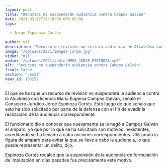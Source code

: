 ```yaml
---
layout: post
title: "Recursos no suspenderán audiencia contra Campos Galván"
date: 2021-03-02T21:10:00.000-06:00
tags:
  
  - Jorge Espinoza Cortés
  
author: nil
description: "Recurso de revisión no evitará audiencia de Alcaldesa con licencia."
image: "/uploads/2021/images-jorge.jpg"
video: "nil"
audio: "/uploads/2021/audio-MM05_JORGE_ESPINOZA.mp3"
alt: "Recursos no suspenderán audiencia contra Campos Galván"
front: false
section: "Local"
news_id: 183232
---
```


El que se busque un recurso de revisión no suspenderá la audiencia contra la Alcaldesa con licencia María Eugenia Campos Galván, señaló el Consejero Jurídico Jorge Espinoza Cortés. Esto luego de que señaló que esto ha sido solicitado por parte de la defensa con el fin de evadir la realización de la audiencia correspondiente.

El funcionario dio a conocer que nuevamente se le negó a Campos Galván el amparo, ya que por lo que se ha solicitado son motivos inexistentes, acreditando se ha llevado a cabo acciones correspondientes. Utilizando la figura de amparo para evitar la que se lleve a cabo la audiencia, lo que puede representar un delito, dijo.

Espinoza Cortés recalcó que la suspensión de la audiencia de formulación de imputación en días pasados fue precisamente este motivo.
